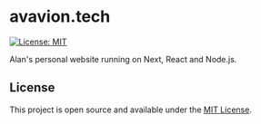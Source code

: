 # avavion.tech

[![License: MIT](https://img.shields.io/badge/License-MIT-blue.svg)](https://opensource.org/licenses/MIT)

Alan's personal website running on Next, React and Node.js.

## License

This project is open source and available under the [MIT License](LICENSE).
